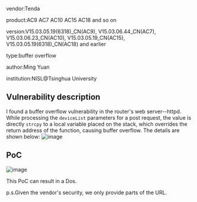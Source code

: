 
vendor:Tenda

product:AC9 AC7 AC10 AC15 AC18 and so on

version:V15.03.05.19(6318)_CN(AC9), V15.03.06.44_CN(AC7), V15.03.06.23_CN(AC10), V15.03.05.19_CN(AC15), V15.03.05.19(6318)_CN(AC18) and earlier

type:buffer overflow

author:Ming Yuan

institution:NISL@Tsinghua University


Vulnerability description
-------------------------
I found a buffer overflow vulnerability in the router's web server--httpd. While processing the `deviceList` parameters for a post request, the value is directly `strcpy` to a local variable placed on the stack, which overrides the return address of the function, causing buffer overflow. The details are shown below:
![image](https://github.com/ZIllR0/Routers/blob/master/Tenda/images/stack1.jpg)

PoC
-------------------------

![image](https://github.com/ZIllR0/Routers/blob/master/Tenda/images/stack2.jpg)

This PoC can result in a Dos. 


p.s.Given the vendor's security, we only provide parts of the URL.
